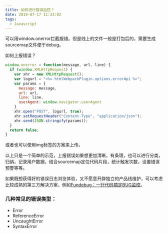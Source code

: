```yaml
---
title: 如何进行错误监控？
date: 2019-07-17 11:33:02
tags:
  - Javascript
---
```


可以用window.onerror拦截报错。但是线上的文件一般是打包后的，需要生成sourcemap文件便于debug。

如何上报错误？

```js
window.onerror = function(message, url, line) {
  if (window.XMLHttpRequest) {
    var xhr = new XMLHttpRequest();
    var logurl = "<%= htmlWebpackPlugin.options.errorApi %>";
    var params = {
      message: message,
      url: url,
      line: line,
      userAgent: window.navigator.userAgent
    }
    xhr.open("POST", logurl, true);
    xhr.setRequestHeader("Content-Type", "application/json");
    xhr.send(JSON.stringify(params));
  }
  return false;
}
```

或者也可以使用img标签的方案来上传。

以上只是一个简单的示范，上报错误如果想更加清晰，有条理，也可以进行分类，归纳，记录用户数据，结合sourcemap定位代码片段，统计触发次数，设置错误预警等等。

如果既想获得好的错误日志浏览体验，又不愿意开辟独立的产品线维护，可以考虑比较成熟的第三方解决方案，例如[Fundebug：一行代码搞定BUG监控](https://www.fundebug.com/)。

### 几种常见的错误类型：

- Error
- ReferenceError
- UncaughtError
- SyntaxError